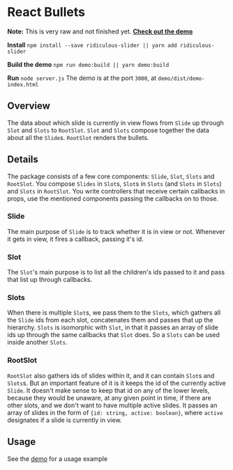 # React Bullets
**Note:** This is very raw and not finished yet.
[**Check out the demo**](https://gottfried-github.github.io/ridiculous-slider/demo/dist/demo-index.html)

**Install**
`npm install --save ridiculous-slider || yarn add ridiculous-slider`

**Build the demo**
`npm run demo:build || yarn demo:build`

**Run**
`node server.js`
The demo is at the port `3000`, at `demo/dist/demo-index.html`

## Overview
The data about which slide is currently in view flows from `Slide` up through `Slot` and `Slots` to `RootSlot`. `Slot` and `Slots` compose together the data about all the `Slide`s. `RootSlot` renders the bullets.

## Details
The package consists of a few core components: `Slide`, `Slot`, `Slots` and `RootSlot`. You compose `Slides` in `Slot`s, `Slot`s in `Slots` (and `Slots` in `Slots`) and `Slots` in `RootSlot`. You write controllers that receive certain callbacks in props, use the mentioned components passing the callbacks on to those.

### Slide
The main purpose of `Slide` is to track whether it is in view or not. Whenever it gets in view, it fires a callback, passing it's id.

### Slot
The `Slot`'s main purpose is to list all the children's ids passed to it and pass that list up through callbacks.

### Slots
When there is multiple `Slot`s, we pass them to the `Slots`, which gathers all the `Slide` ids from each slot, concatenates them and passes that up the hierarchy. `Slots` is isomorphic with `Slot`, in that it passes an array of slide ids up through the same callbacks that `Slot` does. So a `Slots` can be used inside another `Slots`.

### RootSlot
`RootSlot` also gathers ids of slides within it, and it can contain `Slot`s and `Slots`s. But an important feature of it is it keeps the id of the currently active `Slide`. It doesn't make sense to keep that id on any of the lower levels, because they would be unaware, at any given point in time, if there are other slots, and we don't want to have multiple active slides.
It passes an array of slides in the form of `{id: string, active: boolean}`, where `active` designates if a slide is currently in view.

## Usage
See the [demo](https://github.com/spti/ridiculous-slider/blob/master/demo/src/demo-components.js) for a usage example
